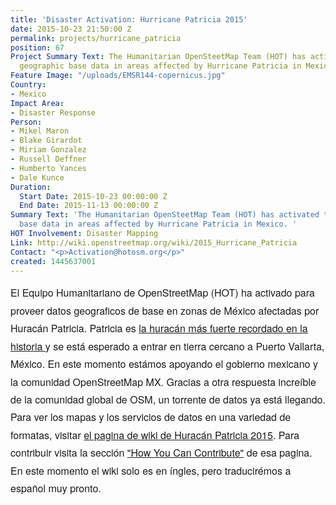 ```yaml
---
title: 'Disaster Activation: Hurricane Patricia 2015'
date: 2015-10-23 21:50:00 Z
permalink: projects/hurricane_patricia
position: 67
Project Summary Text: The Humanitarian OpenSteetMap Team (HOT) has activated to provide
  geographic base data in areas affected by Hurricane Patricia in Mexico.
Feature Image: "/uploads/EMSR144-copernicus.jpg"
Country:
- Mexico
Impact Area:
- Disaster Response
Person:
- Mikel Maron
- Blake Girardot
- Miriam Gonzalez
- Russell Deffner
- Humberto Yances
- Dale Kunce
Duration:
  Start Date: 2015-10-23 00:00:00 Z
  End Date: 2015-11-13 00:00:00 Z
Summary Text: 'The Humanitarian OpenSteetMap Team (HOT) has activated to provide geographic
  base data in areas affected by Hurricane Patricia in Mexico. '
HOT Involvement: Disaster Mapping
Link: http://wiki.openstreetmap.org/wiki/2015_Hurricane_Patricia
Contact: "<p>Activation@hotosm.org</p>"
created: 1445637001
---
```


<p style="box-sizing: border-box; margin-top: 0px; margin-bottom: 16px; font-family: 'Helvetica Neue', Helvetica, 'Segoe UI', Arial, freesans, sans-serif; font-size: 16px; line-height: 28.4444px;"><font face="Helvetica Neue, Helvetica, Segoe UI, Arial, freesans, sans-serif"><span style="font-size: 16px; line-height: 28.4444px;">El Equipo Humanitariano de OpenStreetMap (HOT) ha activado para proveer datos geograficos de base en zonas de México afectadas por Huracán Patricia. Patricia es <a title="la huracán mas fuerte recordado en la historia" href="%20http://www.slate.com/blogs/the_slatest/2015/10/23/hurricane_patricia_nears_mexico_at_record_strength.html" target="_blank">la huracán más fuerte recordado en la historia </a>y se está esperado a entrar en tierra cercano a Puerto Vallarta, México. En este momento estámos apoyando el gobierno mexicano y la comunidad OpenStreetMap MX. Gracias a otra respuesta increíble de la comunidad global de OSM, un torrente de datos ya está llegando. Para ver los mapas y los servicios de datos en una variedad de formatas, visitar <a title="el pagina de wiki de Huracán Patricia 2015" href="%20http://wiki.openstreetmap.org/wiki/2015_Hurricane_Patricia#Map_and_Data_Services" target="_blank">el pagina de wiki de Huracán Patricia 2015</a>. Para contribuir visita la sección <a title="&quot;How You Can Contribute&quot;" href="%20http://wiki.openstreetmap.org/wiki/2015_Hurricane_Patricia#How_You_Can_Contribute" target="_blank">"How You Can Contribute"</a> de esa pagina. En este momento el wiki solo es en íngles, pero traducirémos a español muy pronto.</span></font></p><p>&nbsp;</p>
